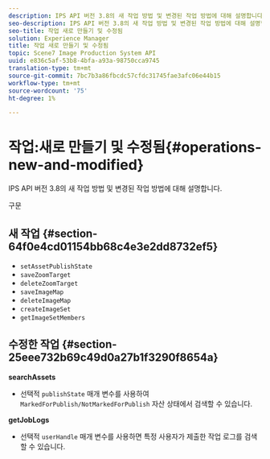 ```yaml
---
description: IPS API 버전 3.8의 새 작업 방법 및 변경된 작업 방법에 대해 설명합니다.
seo-description: IPS API 버전 3.8의 새 작업 방법 및 변경된 작업 방법에 대해 설명합니다.
seo-title: 작업 새로 만들기 및 수정됨
solution: Experience Manager
title: 작업 새로 만들기 및 수정됨
topic: Scene7 Image Production System API
uuid: e836c5af-53b8-4bfa-a93a-98750cca9745
translation-type: tm+mt
source-git-commit: 7bc7b3a86fbcdc57cfdc31745fae3afc06e44b15
workflow-type: tm+mt
source-wordcount: '75'
ht-degree: 1%

---
```



# 작업:새로 만들기 및 수정됨{#operations-new-and-modified}

IPS API 버전 3.8의 새 작업 방법 및 변경된 작업 방법에 대해 설명합니다.

구문

## 새 작업 {#section-64f0e4cd01154bb68c4e3e2dd8732ef5}

* `setAssetPublishState`
* `saveZoomTarget`
* `deleteZoomTarget`
* `saveImageMap`
* `deleteImageMap`
* `createImageSet`
* `getImageSetMembers`

## 수정한 작업 {#section-25eee732b69c49d0a27b1f3290f8654a}

**searchAssets**

* 선택적 `publishState` 매개 변수를 사용하여 `MarkedForPublish/NotMarkedForPublish` 자산 상태에서 검색할 수 있습니다.

**getJobLogs**

* 선택적 `userHandle` 매개 변수를 사용하면 특정 사용자가 제출한 작업 로그를 검색할 수 있습니다.

